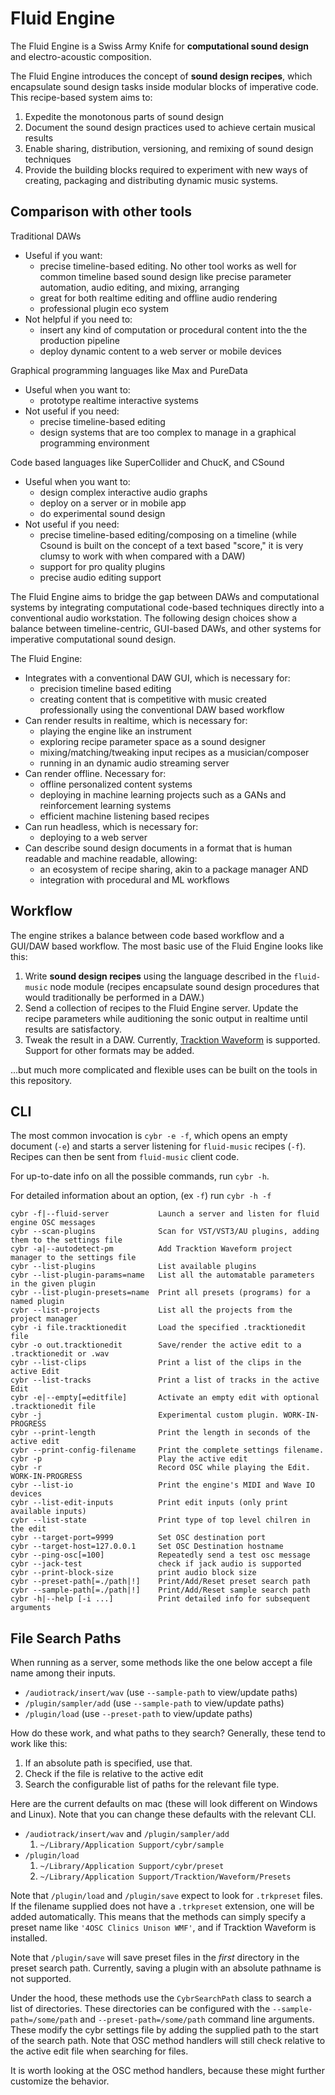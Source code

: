 # Fluid Engine

The Fluid Engine is a Swiss Army Knife for **computational sound design** and electro-acoustic composition.

The Fluid Engine introduces the concept of **sound design recipes**, which encapsulate sound design tasks inside modular blocks of imperative code. This recipe-based system aims to:

1. Expedite the monotonous parts of sound design
1. Document the sound design practices used to achieve certain musical results
1. Enable sharing, distribution, versioning, and remixing of sound design techniques
1. Provide the building blocks required to experiment with new ways of creating, packaging and distributing dynamic music systems.

## Comparison with other tools

Traditional DAWs
  - Useful if you want:
    - precise timeline-based editing. No other tool works as well for common timeline based sound design like precise parameter automation, audio editing, and mixing, arranging
    - great for both realtime editing and offline audio rendering
    - professional plugin eco system
  - Not helpful if you need to:
    - insert any kind of computation or procedural content into the the production pipeline
    - deploy dynamic content to a web server or mobile devices

Graphical programming languages like Max and PureData
  - Useful when you want to:
    - prototype realtime interactive systems
  - Not useful if you need:
    - precise timeline-based editing
    - design systems that are too complex to manage in a graphical programming environment

Code based languages like SuperCollider and ChucK, and CSound
  - Useful when you want to:
    - design complex interactive audio graphs
    - deploy on a server or in mobile app
    - do experimental sound design
  - Not useful if you need:
    - precise timeline-based editing/composing on a timeline (while Csound is built on the concept of a text based "score," it is very clumsy to work with when compared with a DAW)
    - support for pro quality plugins
    - precise audio editing support

The Fluid Engine aims to bridge the gap between DAWs and computational systems by integrating computational code-based techniques directly into a conventional audio workstation. The following design choices show a balance between timeline-centric, GUI-based DAWs, and other systems for imperative computational sound design.

The Fluid Engine:
- Integrates with a conventional DAW GUI, which is necessary for:
  - precision timeline based editing
  - creating content that is competitive with music created professionally using the conventional DAW based workflow
- Can render results in realtime, which is necessary for:
  - playing the engine like an instrument
  - exploring recipe parameter space as a sound designer
  - mixing/matching/tweaking input recipes as a musician/composer
  - running in an dynamic audio streaming server
- Can render offline. Necessary for:
  - offline personalized content systems
  - deploying in machine learning projects such as a GANs and reinforcement learning systems
  - efficient machine listening based recipes
- Can run headless, which is necessary for:
  - deploying to a web server
- Can describe sound design documents in a format that is human readable and machine readable, allowing:
  - an ecosystem of recipe sharing, akin to a package manager AND
  - integration with procedural and ML workflows

## Workflow

The engine strikes a balance between code based workflow and a GUI/DAW based workflow. The most basic use of the Fluid Engine looks like this:

1. Write **sound design recipes** using the language described in the `fluid-music` node module (recipes encapsulate sound design procedures that would traditionally be performed in a DAW.)
2. Send a collection of recipes to the Fluid Engine server. Update the recipe parameters while auditioning the sonic output in realtime until results are satisfactory.
3. Tweak the result in a DAW. Currently, [Tracktion Waveform](https://www.tracktion.com/products/waveform) is supported. Support for other formats may be added.

...but much more complicated and flexible uses can be built on the tools in this repository.

## CLI

The most common invocation is `cybr -e -f`, which opens an empty document (`-e`) and starts a server listening for `fluid-music` recipes (`-f`). Recipes can then be sent from `fluid-music` client code.

For up-to-date info on all the possible commands, run `cybr -h`.

For detailed information about an option,  (ex `-f`) run `cybr -h -f`

```
cybr -f|--fluid-server           Launch a server and listen for fluid engine OSC messages
cybr --scan-plugins              Scan for VST/VST3/AU plugins, adding them to the settings file
cybr -a|--autodetect-pm          Add Tracktion Waveform project manager to the settings file
cybr --list-plugins              List available plugins
cybr --list-plugin-params=name   List all the automatable parameters in the given plugin
cybr --list-plugin-presets=name  Print all presets (programs) for a named plugin
cybr --list-projects             List all the projects from the project manager
cybr -i file.tracktionedit       Load the specified .tracktionedit file
cybr -o out.tracktionedit        Save/render the active edit to a .tracktionedit or .wav
cybr --list-clips                Print a list of the clips in the active Edit
cybr --list-tracks               Print a list of tracks in the active Edit
cybr -e|--empty[=editfile]       Activate an empty edit with optional .tracktionedit file
cybr -j                          Experimental custom plugin. WORK-IN-PROGRESS
cybr --print-length              Print the length in seconds of the active edit
cybr --print-config-filename     Print the complete settings filename.
cybr -p                          Play the active edit
cybr -r                          Record OSC while playing the Edit. WORK-IN-PROGRESS
cybr --list-io                   Print the engine's MIDI and Wave IO devices
cybr --list-edit-inputs          Print edit inputs (only print available inputs)
cybr --list-state                Print type of top level chilren in the edit
cybr --target-port=9999          Set OSC destination port
cybr --target-host=127.0.0.1     Set OSC Destination hostname
cybr --ping-osc[=100]            Repeatedly send a test osc message
cybr --jack-test                 check if jack audio is supported
cybr --print-block-size          print audio block size
cybr --preset-path[=./path|!]    Print/Add/Reset preset search path
cybr --sample-path[=./path|!]    Print/Add/Reset sample search path
cybr -h|--help [-i ...]          Print detailed info for subsequent arguments
```

## File Search Paths

When running as a server, some methods like the one below accept a file name among their inputs.

- `/audiotrack/insert/wav` (use `--sample-path` to view/update paths)
- `/plugin/sampler/add` (use `--sample-path` to view/update paths)
- `/plugin/load` (use `--preset-path` to view/update paths)

How do these work, and what paths to they search? Generally, these tend to work like this:

1. If an absolute path is specified, use that.
1. Check if the file is relative to the active edit
1. Search the configurable list of paths for the relevant file type.

Here are the current defaults on mac (these will look different on Windows and Linux). Note that you can change these defaults with the relevant CLI.

- `/audiotrack/insert/wav` and `/plugin/sampler/add`
  1. `~/Library/Application Support/cybr/sample`
- `/plugin/load`
  1. `~/Library/Application Support/cybr/preset`
  1. `~/Library/Application Support/Tracktion/Waveform/Presets`

Note that `/plugin/load` and `/plugin/save` expect to look for `.trkpreset` files. If the filename supplied does not have a `.trkpreset` extension, one will be added automatically. This means that the methods can simply specify a preset name like `'4OSC Clinics Unison WMF'`, and if Tracktion Waveform is installed.

Note that `/plugin/save` will save preset files in the *first* directory in the preset search path. Currently, saving a plugin with an absolute pathname is not supported.

Under the hood, these methods use the `CybrSearchPath` class to search a list of directories. These directories can be configured with the `--sample-path=/some/path` and `--preset-path=/some/path` command line arguments. These modify the cybr settings file by adding the supplied path to the start of the search path. Note that OSC method handlers will still check relative to the active edit file when searching for files.

It is worth looking at the OSC method handlers, because these might further customize the behavior.
